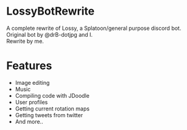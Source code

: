 # LossyBotRewrite

A complete rewrite of Lossy, a Splatoon/general purpose discord bot.  
Original bot by @drB-dotjpg and I.  
Rewrite by me.

# Features
- Image editing
- Music
- Compiling code with JDoodle
- User profiles
- Getting current rotation maps
- Getting tweets from twitter
- And more..
